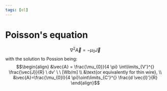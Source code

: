 ```yaml
---
tags: [el]
---
```

# Poisson's equation
$$\nabla^{2} \vec{A} = - \mu_{0}\vec{J}$$with the solution to Possion being: $$\begin{align}  &\vec{A} = \frac{\mu_{0}}{4 \pi} \int\limits_{V'}^{} \frac{\vec{J}}{R} \ dv' \ \ [Wb/m] \\ &\text{or equivalently for thin wire}, \\ &\vec{A}=\frac{\mu_{0}I}{4 \pi}\oint\limits_{C'}^{} \frac{d \vec{l}'}{R} \end{align}$$
